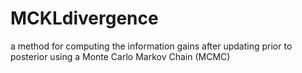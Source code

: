 # MCKLdivergence
a method for computing the information gains after updating prior to posterior using a Monte Carlo Markov Chain (MCMC)
